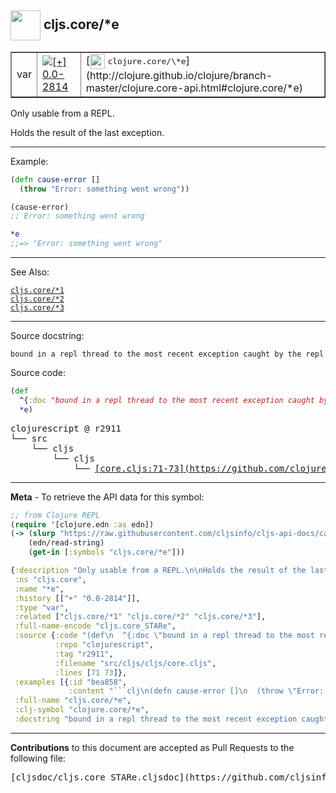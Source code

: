 ## <img width="48px" valign="middle" src="http://i.imgur.com/Hi20huC.png"> cljs.core/\*e

 <table border="1">
<tr>

<td>var</td>
<td><a href="https://github.com/cljsinfo/cljs-api-docs/tree/0.0-2814"><img valign="middle" alt="[+] 0.0-2814" src="https://img.shields.io/badge/+-0.0--2814-lightgrey.svg"></a> </td>
<td>
[<img height="24px" valign="middle" src="http://i.imgur.com/1GjPKvB.png"> <samp>clojure.core/\*e</samp>](http://clojure.github.io/clojure/branch-master/clojure.core-api.html#clojure.core/*e)
</td>
</tr>
</table>


Only usable from a REPL.

Holds the result of the last exception.

---

Example:

```clj
(defn cause-error []
  (throw "Error: something went wrong"))

(cause-error)
;; Error: something went wrong

*e
;;=> "Error: something went wrong"
```

---

See Also:

[`cljs.core/*1`](cljs.core_STAR1.md)<br>
[`cljs.core/*2`](cljs.core_STAR2.md)<br>
[`cljs.core/*3`](cljs.core_STAR3.md)<br>

---

Source docstring:

```
bound in a repl thread to the most recent exception caught by the repl
```

Source code:

```clj
(def
  ^{:doc "bound in a repl thread to the most recent exception caught by the repl"}
  *e)
```

 <pre>
clojurescript @ r2911
└── src
    └── cljs
        └── cljs
            └── <ins>[core.cljs:71-73](https://github.com/clojure/clojurescript/blob/r2911/src/cljs/cljs/core.cljs#L71-L73)</ins>
</pre>


---

__Meta__ - To retrieve the API data for this symbol:

```clj
;; from Clojure REPL
(require '[clojure.edn :as edn])
(-> (slurp "https://raw.githubusercontent.com/cljsinfo/cljs-api-docs/catalog/cljs-api.edn")
    (edn/read-string)
    (get-in [:symbols "cljs.core/*e"]))
```

```clj
{:description "Only usable from a REPL.\n\nHolds the result of the last exception.",
 :ns "cljs.core",
 :name "*e",
 :history [["+" "0.0-2814"]],
 :type "var",
 :related ["cljs.core/*1" "cljs.core/*2" "cljs.core/*3"],
 :full-name-encode "cljs.core_STARe",
 :source {:code "(def\n  ^{:doc \"bound in a repl thread to the most recent exception caught by the repl\"}\n  *e)",
          :repo "clojurescript",
          :tag "r2911",
          :filename "src/cljs/cljs/core.cljs",
          :lines [71 73]},
 :examples [{:id "bea858",
             :content "```clj\n(defn cause-error []\n  (throw \"Error: something went wrong\"))\n\n(cause-error)\n;; Error: something went wrong\n\n*e\n;;=> \"Error: something went wrong\"\n```"}],
 :full-name "cljs.core/*e",
 :clj-symbol "clojure.core/*e",
 :docstring "bound in a repl thread to the most recent exception caught by the repl"}

```

---

__Contributions__ to this document are accepted as Pull Requests to the following file:

 <pre>
[cljsdoc/cljs.core_STARe.cljsdoc](https://github.com/cljsinfo/cljs-api-docs/blob/master/cljsdoc/cljs.core_STARe.cljsdoc)
</pre>

